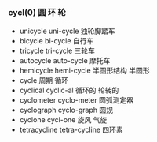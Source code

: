 ### cycl(0) 圆 环 轮

- unicycle uni-cycle 独轮脚踏车
- bicycle bi-cycle  自行车
- tricycle tri-cycle  三轮车
- autocycle auto-cycle 摩托车
- hemicycle hemi-cycle 半圆形结构 半圆形
- cycle 周期 循环
- cyclical cyclic-al 循环的 轮转的
- cyclometer cyclo-meter 圆弧测定器
- cyclograph cyclo-graph 圆规
- cyclone cycl-one  旋风 气旋
- tetracycline tetra-cycline 四环素